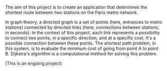 The aim of this project is to create an application that determines the shortest route between two stations on the Paris metro network.

In graph theory, a directed graph is a set of points (here, entrances to metro stations) connected by directed links (here, connections between stations, in seconds). In the context of this project, each link represents a possibility to connect two points, in a specific direction, and at a specific cost. It's a possible connection between these points. The shortest path problem, in this system, is to evaluate the minimum cost of going from point A to point B. Dijkstra's algorithm is a computational method for solving this problem.

(This is an engoing project)
